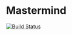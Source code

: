# Mastermind

[![Build Status](https://github.com/DaanVanHauwermeiren/Mastermind.jl/actions/workflows/CI.yml/badge.svg?branch=main)](https://github.com/DaanVanHauwermeiren/Mastermind.jl/actions/workflows/CI.yml?query=branch%3Amain)
